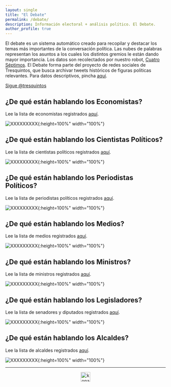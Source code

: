 ```yaml
---
layout: single
title: "El Debate"
permalink: /debate/
description: Información electoral + análisis político. El Debate.
author_profile: true
---
```


El debate es un sistema automático creado para recopilar y destacar los temas más importantes de la conversación política. Las nubes de palabras representan los asuntos a los cuales los distintos gremios le están dando mayor importancia. Los datos son recolectados por nuestro robot, [Cuatro Séptimos](https://twitter.com/cuatroseptimos). El Debate forma parte del proyecto de redes sociales de Tresquintos, que busca archivar tweets históricos de figuras políticas relevantes. Para datos descriptivos, pincha [aquí](https://tresquintos.cl/twitter).

<a href="https://twitter.com/tresquintos?ref_src=twsrc%5Etfw" class="twitter-follow-button" data-show-count="false">Sigue @tresquintos</a><script async src="https://platform.twitter.com/widgets.js" charset="utf-8"></script>

## ¿De qué están hablando los Economistas?

Lee la lista de economistas registrados [aquí](https://twitter.com/cuatroseptimos).

![XXXXXXXXX](/images/twitter/wordclouds/wordcloud_economists.png){:height=100%" width="100%"}

## ¿De qué están hablando los Cientistas Políticos?

Lee la lista de cientistas políticos registrados [aquí](https://twitter.com/cuatroseptimos).

![XXXXXXXXX](/images/twitter/wordclouds/wordcloud_politicalscience.png){:height=100%" width="100%"}

## ¿De qué están hablando los Periodistas Políticos?

Lee la lista de periodistas políticos registrados [aquí](https://twitter.com/cuatroseptimos).

![XXXXXXXXX](/images/twitter/wordclouds/wordcloud_journalists.png){:height=100%" width="100%"}

## ¿De qué están hablando los Medios?

Lee la lista de medios registrados [aquí](https://twitter.com/cuatroseptimos).

![XXXXXXXXX](/images/twitter/wordclouds/wordcloud_media.png){:height=100%" width="100%"}

## ¿De qué están hablando los Ministros?

Lee la lista de ministros registrados [aquí](https://twitter.com/cuatroseptimos).

![XXXXXXXXX](/images/twitter/wordclouds/wordcloud_ministers.png){:height=100%" width="100%"}

## ¿De qué están hablando los Legisladores?

Lee la lista de senadores y diputados registrados [aquí](https://twitter.com/cuatroseptimos).

![XXXXXXXXX](/images/twitter/wordclouds/wordcloud_legislators.png){:height=100%" width="100%"}


## ¿De qué están hablando los Alcaldes?

Lee la lista de alcaldes registrados [aquí](https://twitter.com/cuatroseptimos).

![XXXXXXXXX](/images/twitter/wordclouds/wordcloud_alcaldes.png){:height=100%" width="100%"}


---

<!-- NES -->
<style>
.aligncenter {
    text-align: center;
}
</style>
<p class="aligncenter">
    <img src="/images/nes.png" width="30" height="30" alt="konami" />
</p>
<script src="/js/topsecret.js"></script>

<script src="/js/cyberdelia.js"></script>

<script type="text/javascript"> var msTag = {"site":"tnw","page":"home","cyberdelia_page_type":"home","data":{"sponsorName":false,"isSponsoredCategory":false}}</script>

<script src="https://cdn0.tnwcdn.com/wp-content/themes/cyberdelia/assets/js/app.min.js?v=1585558461" type="text/javascript" async=""></script>



<!-- Popup -->
<!-- <script src="/sweetalerts2/dist/sweetalert2.all.min.js"></script>

<script type="text/javascript">

setTimeout(function(){Swal.fire({
  title: '¡Apoya a Tresquintos!',
  text: 'Ayúdanos a mantener el sitio activo e independiente',
  footer: '<a href="https://tresquintos.us15.list-manage.com/subscribe/post?u=3a6f5773bbbc78ea5a0003f67&id=8c164eff0f">Suscríbete al Newsletter Aquí</a>',
  imageUrl: '/images/pc.png',
  imageWidth: 80,
  imageHeight: 80,
  imageAlt: 'Custom image',
  timer: 45000,
  timerProgressBar: true,
  width: 500,
  showCloseButton: true,
  showDenyButton: true,
  showCancelButton: false,
  confirmButtonText: `Una Vez`,
  denyButtonText: `Mensual`,
  cancelButtonText: `No por ahora`,
  }).then((result) => {
  if (result.isConfirmed) {
    window.open("https://tresquintos.cl/donaciones/")
  } else if (result.isDenied) {
    window.open("https://tresquintos.cl/donaciones/")
  }
  })
  },15000);
</script> -->


<!-- Favicon -->
<link rel="apple-touch-icon" sizes="180x180" href="/apple-touch-icon.png">
<link rel="icon" type="image/png" sizes="32x32" href="/favicon-32x32.png">
<link rel="icon" type="image/png" sizes="16x16" href="/favicon-16x16.png">
<link rel="manifest" href="/site.webmanifest">
<link rel="mask-icon" href="/safari-pinned-tab.svg" color="#5bbad5">
<meta name="msapplication-TileColor" content="#b91d47">
<meta name="theme-color" content="#ffffff">


<!-- Finisce sempre così, con la morte.
Prima però c’è stata la vita,
nascosta sotto i bla, bla, bla, bla, bla.
È tutto sedimentato sotto il chiacchiericcio e il rumore:
il silenzio e il sentimento,
l’emozione e la paura,
gli sparuti incostanti sprazzi di bellezza
e poi lo squallore disgraziato e l’uomo miserabile.
Tutto sepolto nella coperta
dell’imbarazzo dello stare al mondo:
bla, bla, bla, bla.
Altrove c’è l’Altrove,
io non mi occupo dell’Altrove.
Dunque che questo romanzo abbia inizio.
In fondo è solo un trucco, si è solo un trucco. kb. -->
